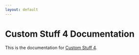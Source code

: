 ```yaml
---
layout: default
---
```


# Custom Stuff 4 Documentation

This is the documentation for [Custom Stuff 4](https://github.com/cubex2/customstuff4).

